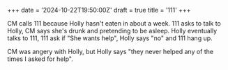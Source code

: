 +++
date = '2024-10-22T19:50:00Z'
draft = true
title = '111'
+++

CM calls 111 because Holly hasn't eaten in about a week.
111 asks to talk to Holly, CM says she's drunk and pretending to be asleep.
Holly eventually talks to 111, 111 ask if "She wants help", Holly says "no" and 111 hang up.

CM was angery with Holly, but Holly says "they never helped any of the times I asked for help".
